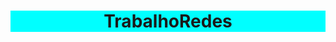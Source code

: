 # TrabalhoRedes
<!DOCTYPE html>
<html>

<header>
    <meta charset="UTF-8">
    <style type="text/css">
        h1{
            background-color:cyan;  
            text-align: center;
            
        }
    </style>       
</header>
    <body>
    <h1>Trabalho de Redes 1</h1>
    <h2> </h2>
    
    
    
    
    
    </body>
</html>
    

